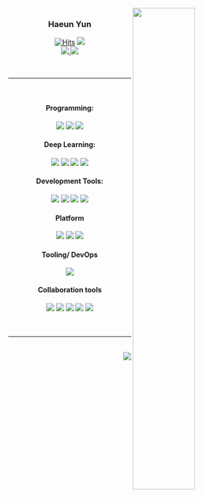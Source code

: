 <br>

<img align="right" src="https://github-readme-stats.vercel.app/api?username=YunHaaaa&theme=dracula&show_icons=true" width="50%" />

<div align="center">

      
### Haeun Yun

<a href="https://github.com/YunHaaaa">[![Hits](https://hits.seeyoufarm.com/api/count/incr/badge.svg?url=https%3A%2F%2Fgithub.com%2FUbinquitous%2Fhit-counter&count_bg=%23000000&title_bg=%23000000&icon=github.svg&icon_color=%23E7E7E7&title=Github&edge_flat=false)](https://hits.seeyoufarm.com)</a>
<a href="https://www.instagram.com/eyunha4.v/"><img src="https://img.shields.io/badge/Instagram-hotpink?style=flat-square&logo=instagram&logoColor=white"/>
<br>
<a href="https://getting-started-assemble.tistory.com/">
  <img src="https://img.shields.io/badge/Tistory-000000?style=flat-square&logo=Tistory&logoColor=white">
</a>
<a href="mailto:qlxqlrt2012@gmail.com">
  <img src="https://img.shields.io/badge/Gmail-EA4335?style=flat-square&logo=Gmail&logoColor=white">
</a>

</div><br>

---

<div align="center"><br>
  
  <!-- Programming -->
  #### Programming:
  <img src="https://img.shields.io/badge/C%2B%2B-00599C?style=flat-square&logo=c%2B%2B&logoColor=white">
  <img src="https://img.shields.io/badge/Dart-0175C2?style=flat-square&logo=dart&logoColor=white">
  <img src="https://img.shields.io/badge/Python-3776AB?style=flat-square&logo=python&logoColor=white">

  <!-- Deep Learning -->
  #### Deep Learning:
  <img src="https://img.shields.io/badge/OpenCV-5C3EE8?style=flat-square&logo=opencv&logoColor=white">
  <img src="https://img.shields.io/badge/TensorFlow-FF6F00?style=flat-square&logo=tensorflow&logoColor=white">
  <img src="https://img.shields.io/badge/PyTorch-EE4C2C?style=flat-square&logo=pytorch&logoColor=white">
  <img src="https://img.shields.io/badge/Hugging%20Face-FF9F00?style=flat-square&logo=hugging%20face&logoColor=white">

  <!-- Development Tools -->
  #### Development Tools:
  <img src="https://img.shields.io/badge/MS%20Visual%20Studio-5C2D91?style=flat-square&logo=visual%20studio&logoColor=white">
  <img src="https://img.shields.io/badge/PyCharm-000000?style=flat-square&logo=pycharm&logoColor=white">
  <img src="https://img.shields.io/badge/VSCode-007ACC?style=flat-square&logo=visual%20studio%20code&logoColor=white">
  <img src="https://img.shields.io/badge/Android%20Studio-3DDC84?style=flat-square&logo=android%20studio&logoColor=white">

  <!-- Platform -->
  #### Platform
  <img src="https://img.shields.io/badge/Windows-0078D6?style=flat-square&logo=windows&logoColor=white">
  <img src="https://img.shields.io/badge/Linux-FCC624?style=flat-square&logo=linux&logoColor=black">
  <img src="https://img.shields.io/badge/Mac-000000?style=flat-square&logo=apple&logoColor=white">

  <!-- Tooling/ DevOps -->
  #### Tooling/ DevOps
  <img src="https://img.shields.io/badge/Github%20Actions-2088FF?style=flat-square&logo=github%20actions&logoColor=white">

  <!-- Collaboration tools -->
  #### Collaboration tools
  <img src="https://img.shields.io/badge/Slack-4A154B?style=flat-square&logo=slack&logoColor=white">
  <img src="https://img.shields.io/badge/Notion-000000?style=flat-square&logo=notion&logoColor=white">
  <img src="https://img.shields.io/badge/Git%20%26%20GitHub-181717?style=flat-square&logo=git&logoColor=white">
  <img src="https://img.shields.io/badge/Jira%20%26%20Confluence-0052CC?style=flat-square&logo=jira&logoColor=white">
  <img src="https://img.shields.io/badge/Figma-F24E1E?style=flat-square&logo=figma&logoColor=white">

</div>
</div><br><br>

---

<br>
 
<img align="right" src="https://github-readme-stats.vercel.app/api/top-langs/?username=YunHaaaa&exclude_repo=https://github.com/YunHaaaa&layout=compact&theme=dracula" />


<br><br>



    
